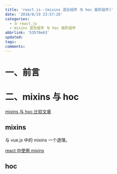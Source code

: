 ```yaml
---
title: 'react.js--[mixins 混合组件 与 hoc 高阶组件]'
date: '2018/8/19 23:57:28'
categories:
  - ⑤ react.js
  - mixins 混合组件 与 hoc 高阶组件
abbrlink: '53578e63'
updated:
tags:
comments:
---
```


# 一、前言


# 二、mixins 与 hoc 

[mixins 与 hoc 比较文章](https://juejin.im/post/5914fb4a0ce4630069d1f3f6)

## mixins

与 vue.js 中的 mixins 一个道理。

[react 中使用 mixins ](https://segmentfault.com/a/1190000008814336)

## hoc
